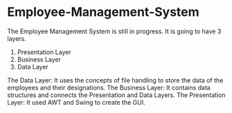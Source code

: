 # Employee-Management-System
The Employee Management System is still in progress. It is going to have 3 layers.
  1. Presentation Layer
  2. Business Layer
  3. Data Layer

The Data Layer: It uses the concepts of file handling to store the data of the employees and their designations.
The Business Layer: It contains data structures and connects the Presentation and Data Layers.
The Presentation Layer: It used AWT and Swing to create the GUI.
